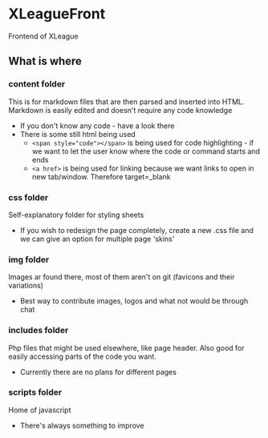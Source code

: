 # XLeagueFront

Frontend of XLeague

## What is where

### content folder

This is for markdown files that are then parsed and inserted into HTML. Markdown is easily edited and doesn't require any code knowledge

* If you don't know any code - have a look there
* There is some still html being used
    * `<span style="code"></span>` is being used for code highlighting - if we want to let the user know where the code or command starts and ends
    * `<a href>` is being used for linking because we want links to open in new tab/window. Therefore target=_blank
    
### css folder 

Self-explanatory folder for styling sheets

* If you wish to redesign the page completely, create a new .css file and we can give an option for multiple page 'skins'

### img folder

Images ar found there, most of them aren't on git (favicons and their variations)

* Best way to contribute images, logos and what not would be through chat

### includes folder

Php files that might be used elsewhere, like page header. Also good for easily accessing parts of the code you want.

* Currently there are no plans for different pages

### scripts folder

Home of javascript

* There's always something to improve